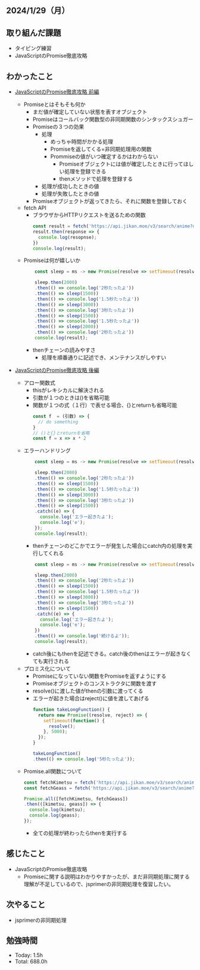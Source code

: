 ## 2024/1/29（月）

## 取り組んだ課題

- タイピング練習
- JavaScriptのPromise徹底攻略

## わかったこと
- [JavaScriptのPromise徹底攻略 前編](https://youtu.be/ItyLZ1Df8zw?si=LM7OdcN1s9G16gn0)
  - Promiseとはそもそも何か
    - まだ値が確定していない状態を表すオブジェクト
    - Promiseはコールバック関数型の非同期関数のシンタックスシュガー
    - Promiseの３つの効果
      - 処理
        - めっちゃ時間がかかる処理
        - Promiseを返してくる=非同期処理用の関数
        - Prommiseの値がいつ確定するかはわからない
          - Promiseオブジェクトには値が確定したときに行ってほしい処理を登録できる
          - thenメソッドで処理を登録する
      - 処理が成功したときの値
      - 処理が失敗したときの値
    - Promiseオブジェクトが返ってきたら、それに関数を登録しておく
  - fetch API
    - ブラウザからHTTPリクエストを送るための関数
      ```js
      const result = fetch('https://api.jikan.moe/v3/search/anime?q=Kimetsu&limit=10');
      result.then(response => {
        console.log(resopnse);
      })
      console.log(result);
      ```
  - Promiseは何が嬉しいか
    ```js
        const sleep = ms -> new Promise(resolve => setTimeout(resolve, ms));

        sleep.then(2000)
        .then(() => console.log('2秒たったよ'))
        .then(() => sleep(1500))
        .then(() => console.log('1.5秒たったよ'))
        .then(() => sleep(3000))
        .then(() => console.log('3秒たったよ'))
        .then(() => sleep(1500))
        .then(() => console.log('1.5秒たったよ'))
        .then(() => sleep(2000))
        .then(() => console.log('2秒たったよ'))
        console.log(result);
    ```
      - thenチェーンの読みやすさ
        - 処理を順番通りに記述でき、メンテナンスがしやすい

- [JavaScriptのPromise徹底攻略 後編](https://youtu.be/QUVIaycdOYs?si=c7tHkltI4d0rrcsX)
  - アロー関数式
    - thisがレキシカルに解決される
    - 引数が１つのときは()を省略可能
    - 関数が１つの式（１行）で表せる場合、{}とreturnも省略可能
      ```js
      const f  = (引数) => {
        // do something
      }
      // ()と{}とreturnを省略
      const f = x => x * 2
      ```
  - エラーハンドリング
      ```js
          const sleep = ms -> new Promise(resolve => setTimeout(resolve, ms));

          sleep.then(2000)
          .then(() => console.log('2秒たったよ'))
          .then(() => sleep(1500))
          .then(() => console.log('1.5秒たったよ'))
          .then(() => sleep(3000))
          .then(() => console.log('3秒たったよ'))
          .then(() => sleep(1500))
          .catch((e) => {
            console.log('エラー起きたよ');
            console.log('e');
          });
          console.log(result);
      ```
      - thenチェーンのどこかでエラーが発生した場合にcatch内の処理を実行してくれる
      ```js
          const sleep = ms -> new Promise(resolve => setTimeout(resolve, ms));

          sleep.then(2000)
          .then(() => console.log('2秒たったよ'))
          .then(() => sleep(1500))
          .then(() => console.log('1.5秒たったよ'))
          .then(() => sleep(3000))
          .then(() => console.log('3秒たったよ'))
          .then(() => sleep(1500))
          .catch((e) => {
            console.log('エラー起きたよ');
            console.log('e');
          })
          .then(() => console.log('続けるよ'));
          console.log(result);
      ```
      - catch後にもthenを記述できる。catch後のthenはエラーが起きなくても実行される
  - プロミス化について
    - Promiseになっていない関数をPromiseを返すようにする
    - Promiseオブジェクトのコンストラクタに関数を渡す
    - resolve()に渡した値がthenの引数に渡ってくる
    - エラーが起きた場合はreject()に値を渡してあげる
      ```js
      function takeLongFunction() {
        return new Promise((resolve, reject) => {
          setTimeout(function() {
            resolve();
          }, 5000);
        });
      }

      takeLongFunction()
      .then(() => console.log('5秒たったよ'));
      ```
  - Promise.all関数について
      ```js
      const fetchKimetsu = fetch('https://api.jikan.moe/v3/search/anime?q=Kimetsu&limit=10');
      const fetchGeass = fetch('https://api.jikan.moe/v3/search/anime?q=geass&limit=10');

      Promise.all([fetchKimetsu, fetchGeass])
      .then(([kimetsu, geass]) => {
        console.log(kimetsu);
        console.log(geass);
      });
      ```
    - 全ての処理が終わったらthenを実行する

    
## 感じたこと 
- JavaScriptのPromise徹底攻略
  - Promiseに関する説明はわかりやすかったが、まだ非同期処理に関する理解が不足しているので、jsprimerの非同期処理を復習したい。

## 次やること
- jsprimerの非同期処理

## 勉強時間

- Today: 1.5h
- Total: 688.0h
